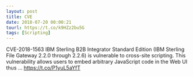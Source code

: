 ```yaml
---
layout: post
title: CVE
date: 2018-07-20 00:00:21
tourl: https://t.co/k9HZz2bu5G
tags: [Scripting]
---
```

CVE-2018-1563 IBM Sterling B2B Integrator Standard Edition (IBM Sterling File Gateway 2.2.0 through 2.2.6) is vulnerable to cross-site scripting. This vulnerability allows users to embed arbitrary JavaScript code in the Web UI thus ... https://t.co/P1yuL5aYfT